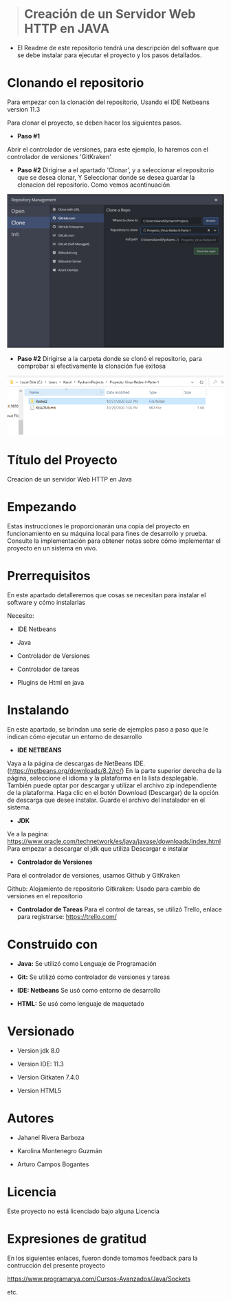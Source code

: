>  # Creación de un Servidor Web HTTP en JAVA


* El Readme de este repositorio tendrá una descripción del software que se debe instalar
para ejecutar el proyecto y los pasos detallados. 





# Clonando el repositorio
Para empezar con la clonación del repositorio,
Usando el IDE Netbeans version 11.3

Para clonar el proyecto, se deben hacer los siguientes pasos.

*  **Paso #1**

Abrir el controlador de versiones, para este ejemplo, lo haremos con el controlador de versiones 'GitKraken'

*  **Paso #2**
Dirigirse a el apartado 'Clonar', y a seleccionar el repositorio que se desea clonar, Y Seleccionar donde se desea guardar la clonacion del repositorio.
Como vemos acontinuación

![](https://github.com/KarolXD/Proyecto_Virus-Redes-ll-Parte-1/blob/main/Redes2/Fotos/Clonacion1.PNG)

*  **Paso #2**
Dirigirse a la carpeta donde se clonó el repositorio, para comprobar si efectivamente la clonación fue exitosa

![](https://github.com/KarolXD/Proyecto_Virus-Redes-ll-Parte-1/blob/main/Redes2/Fotos/Clonacion2.PNG)



# Título del Proyecto
Creacion de un servidor Web HTTP en Java

# Empezando

Estas instrucciones le proporcionarán una copia del proyecto en funcionamiento en su máquina local para fines de desarrollo y prueba. Consulte la implementación para obtener notas sobre cómo implementar el proyecto en un sistema en vivo.

# Prerrequisitos
En este apartado detalleremos que cosas se necesitan para instalar el software y cómo instalarlas

Necesito:

* IDE Netbeans

* Java

* Controlador de Versiones

* Controlador de tareas

* Plugins de Html en java



# Instalando
En este apartado, se brindan una serie de ejemplos paso a paso que le indican cómo ejecutar un entorno de desarrollo


* **IDE NETBEANS**

Vaya a la página de descargas de NetBeans IDE. (https://netbeans.org/downloads/8.2/rc/) En la parte superior derecha de la página, seleccione el idioma y la plataforma en la lista desplegable. También puede optar por descargar y utilizar el archivo zip independiente de la plataforma. Haga clic en el botón Download (Descargar) de la opción de descarga que desee instalar. Guarde el archivo del instalador en el sistema.

* **JDK**

Ve a la pagina: https://www.oracle.com/technetwork/es/java/javase/downloads/index.html Para empezar a descargar el jdk que utiliza Descargar e instalar



* **Controlador de Versiones**

Para el controlador de versiones, usamos Github y GitKraken

Github: Alojamiento de repositorio
Gitkraken: Usado para cambio de versiones en el repositorio


* **Controlador de Tareas**
Para el control de tareas, se utilizó Trello, enlace para registrarse: https://trello.com/


# Construido con

* **Java:** Se utilizó como Lenguaje de Programación

* **Git:** Se utilizó como controlador de versiones y tareas

* **IDE: Netbeans** Se usó como entorno de desarrollo

* **HTML:** Se usó como lenguaje de maquetado

# Versionado

* Version jdk 8.0

* Version IDE: 11.3


* Version Gitkaten 7.4.0


* Version HTML5


# Autores

* Jahanel Rivera Barboza

* Karolina Montenegro Guzmán

* Arturo Campos Bogantes

# Licencia
Este proyecto no está licenciado bajo alguna  Licencia

# Expresiones de gratitud

En los siguientes enlaces, fueron donde tomamos  feedback para la contrucción del presente proyecto

https://www.programarya.com/Cursos-Avanzados/Java/Sockets

etc.

